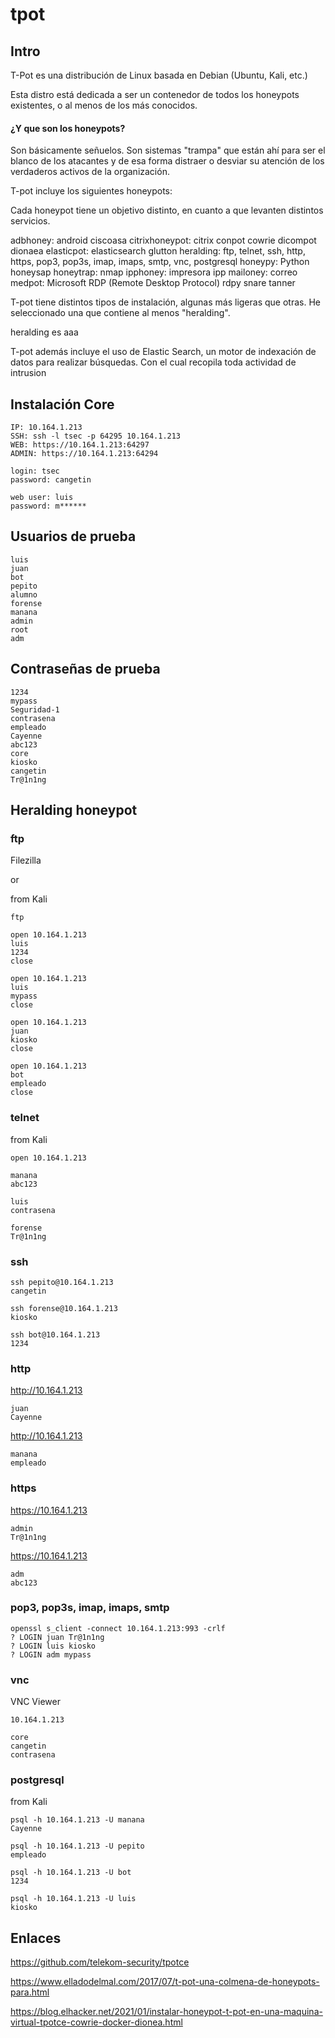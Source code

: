 # tpot

## Intro

T-Pot es una distribución de Linux basada en Debian (Ubuntu, Kali, etc.)

Esta distro está dedicada a ser un contenedor de todos los honeypots existentes, o al menos de los más conocidos.

#### ¿Y que son los honeypots?

Son básicamente señuelos. Son sistemas "trampa" que están ahí para ser el blanco de los atacantes y de esa forma distraer o desviar su atención de los verdaderos activos de la organización.

T-pot incluye los siguientes honeypots:

Cada honeypot tiene un objetivo distinto, en cuanto a que levanten distintos servicios.

adbhoney: android
ciscoasa
citrixhoneypot: citrix
conpot
cowrie
dicompot
dionaea
elasticpot: elasticsearch
glutton
heralding: ftp, telnet, ssh, http, https, pop3, pop3s, imap, imaps, smtp, vnc, postgresql
honeypy: Python
honeysap
honeytrap: nmap
ipphoney: impresora ipp
mailoney: correo
medpot: Microsoft RDP (Remote Desktop Protocol)
rdpy
snare
tanner

T-pot tiene distintos tipos de instalación, algunas más ligeras que otras. He seleccionado una que contiene al menos "heralding".

heralding es aaa

T-pot además incluye el uso de Elastic Search, un motor de indexación de datos para realizar búsquedas. Con el cual recopila toda actividad de intrusion

## Instalación Core

```
IP: 10.164.1.213
SSH: ssh -l tsec -p 64295 10.164.1.213
WEB: https://10.164.1.213:64297
ADMIN: https://10.164.1.213:64294
```

```
login: tsec
password: cangetin
```

```
web user: luis
password: m******
```

## Usuarios de prueba

```
luis
juan
bot
pepito
alumno
forense
manana
admin
root
adm
```

## Contraseñas de prueba

```
1234
mypass
Seguridad-1
contrasena
empleado
Cayenne
abc123
core
kiosko
cangetin
Tr@1n1ng
```

## Heralding honeypot

### ftp

Filezilla

or

from Kali

```
ftp

open 10.164.1.213
luis
1234
close

open 10.164.1.213
luis
mypass
close

open 10.164.1.213
juan
kiosko
close

open 10.164.1.213
bot
empleado
close
```

### telnet

from Kali

```
open 10.164.1.213

manana
abc123

luis
contrasena

forense
Tr@1n1ng
```

### ssh

```
ssh pepito@10.164.1.213
cangetin

ssh forense@10.164.1.213
kiosko

ssh bot@10.164.1.213
1234
```

### http

http://10.164.1.213

```
juan
Cayenne
```

http://10.164.1.213

```
manana
empleado
```

### https


https://10.164.1.213

```
admin
Tr@1n1ng
```

https://10.164.1.213

```
adm
abc123
```

### pop3, pop3s, imap, imaps, smtp

```
openssl s_client -connect 10.164.1.213:993 -crlf
? LOGIN juan Tr@1n1ng
? LOGIN luis kiosko
? LOGIN adm mypass
```

### vnc

VNC Viewer

```
10.164.1.213

core
cangetin
contrasena
```

### postgresql

from Kali

```
psql -h 10.164.1.213 -U manana
Cayenne

psql -h 10.164.1.213 -U pepito
empleado

psql -h 10.164.1.213 -U bot
1234

psql -h 10.164.1.213 -U luis
kiosko
```

## Enlaces

https://github.com/telekom-security/tpotce

https://www.elladodelmal.com/2017/07/t-pot-una-colmena-de-honeypots-para.html

https://blog.elhacker.net/2021/01/instalar-honeypot-t-pot-en-una-maquina-virtual-tpotce-cowrie-docker-dionea.html
